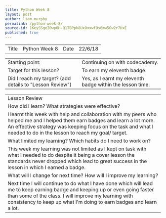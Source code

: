 ```yaml
---
title: Python Week 8
layout: post
author: liam.murphy
permalink: /python-week-8/
source-id: 1KeySSqeI0wpOH-Q1TBPpk8UxOxxwfDs6mw5Ow2r7HxE
published: true
---
```

<table>
  <tr>
    <td>Title</td>
    <td>Python Week 8 </td>
    <td>Date</td>
    <td>22/6/18</td>
  </tr>
</table>


<table>
  <tr>
    <td>Starting point:</td>
    <td>Continuing on with codecademy.</td>
  </tr>
  <tr>
    <td>Target for this lesson?</td>
    <td>To earn my eleventh badge.</td>
  </tr>
  <tr>
    <td>Did I reach my target? 
(add details to "Lesson Review")</td>
    <td>Yes, as I earnt my eleventh badge within the lesson time.</td>
  </tr>
</table>


<table>
  <tr>
    <td>Lesson Review</td>
  </tr>
  <tr>
    <td>How did I learn? What strategies were effective? </td>
  </tr>
  <tr>
    <td>I learnt this week with help and collaboration with my peers who helped me and I helped them earn badges and learn a lot more. An effective strategy was keeping focus on the task and what I needed to do in the lesson to reach my goal/ target.
 </td>
  </tr>
  <tr>
    <td>What limited my learning? Which habits do I need to work on? </td>
  </tr>
  <tr>
    <td>This week my learning was not limited as I kept on task with what I needed to do despite it being a cover lesson the standards never dropped which lead to great success in the lesson in which I earned a badge.</td>
  </tr>
  <tr>
    <td>What will I change for next time? How will I improve my learning?</td>
  </tr>
  <tr>
    <td>Next time I will continue to do what I have done which will lead me to keep earning badge and keeping up or even going faster than some of the class. I will improve my learning with consistency to keep up what I'm doing to earn badges and learn a lot.</td>
  </tr>
</table>
<img src "/images/Screenshot 2018-06-29 at 13.47.53.png">

